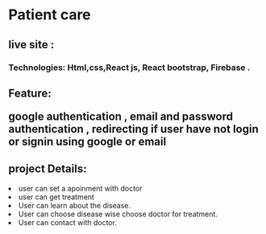 # Patient care

## live site : 
### Technologies: Html,css,React js, React bootstrap, Firebase  .

## Feature: <p>google authentication , email and password authentication , redirecting if user have not login or signin using google or email</p>



## project Details: 
<li> user can set a apoinment with doctor</li>
<li> user can get treatment </li>
<li> User can learn about the disease.</li>
<li> User can choose disease wise choose doctor for treatment.</li>
<li> User can contact with doctor.</li>
